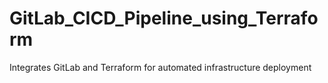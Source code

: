 # GitLab_CICD_Pipeline_using_Terraform
Integrates GitLab and Terraform for automated infrastructure deployment

